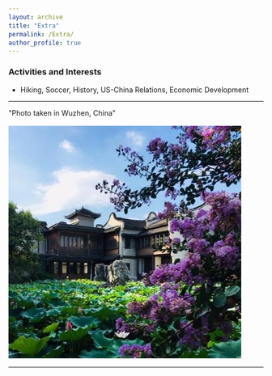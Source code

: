 ```yaml
---
layout: archive
title: "Extra"
permalink: /Extra/
author_profile: true
---
```




### Activities and Interests
* Hiking, Soccer, History, US-China Relations, Economic Development

---
"Photo taken in Wuzhen, China"  
<br/><img src='/images/china.jpg'>


---


